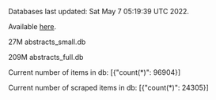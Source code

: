 Databases last updated: Sat May  7 05:19:39 UTC 2022. 

Available [here](https://github.com/cbeauhilton/ash-db/releases).


27M	abstracts_small.db

209M	abstracts_full.db

Current number of items in db:
[{"count(*)": 96904}]

Current number of scraped items in db:
[{"count(*)": 24305}]
